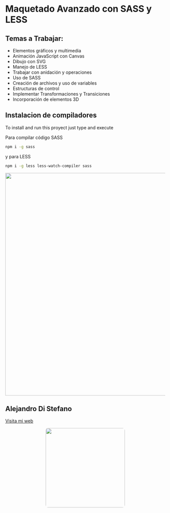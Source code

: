 # Maquetado Avanzado con SASS y LESS

Temas a Trabajar:
-----------------

* Elementos gráficos y multimedia
* Animación JavaScript con Canvas
* Dibujo con SVG
* Manejo de LESS
* Trabajar con anidación y operaciones
* Uso de SASS
* Creación de archivos y uso de variables
* Estructuras de control
* Implementar Transformaciones y Transiciones
* Incorporación de elementos 3D



## Instalacion de compiladores
To install and run this proyect just type and execute

Para compilar código SASS
```bash
npm i -g sass
```
y para LESS
```bash
npm i -g less less-watch-compiler sass
```


<div align="center" ><img src="https://www.kindpng.com/picc/m/485-4850280_sass-and-less-support-sass-less-logo-png.png" height="auto" width="700" ></div>


## Alejandro Di Stefano
[Visita mi web](https://armotusitio.com)

<a href="https://armotusitio.com">
<div align="center"><img src="https://armotusitio.com/img/Logo-Armo-tu-sitio-com.gif" height="auto" width="250" style="border-radius:0.5rem"/></div></a>
